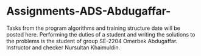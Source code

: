 # Assignments-ADS-Abdugaffar-
Tasks from the program algorithms and training structure date will be posted here. Performing the duties of a student and writing the solutions to the problems is the student of group SE-2204 Omerbek Abdugaffar. Instructor and checker Nursultan Khaimuldin.
